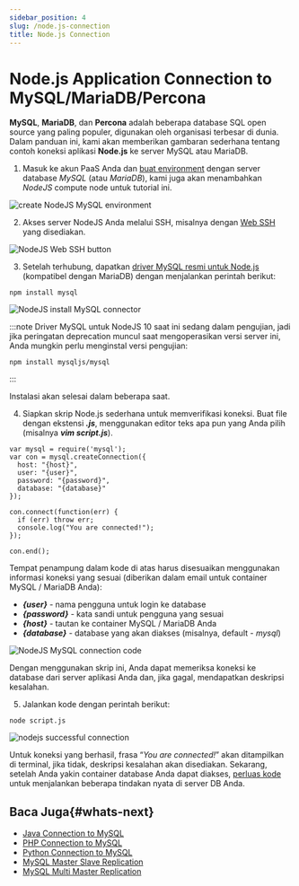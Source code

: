 ```yaml
---
sidebar_position: 4
slug: /node.js-connection
title: Node.js Connection
---
```

# Node.js Application Connection to MySQL/MariaDB/Percona

**MySQL**, **MariaDB**, dan **Percona** adalah beberapa database SQL open source yang paling populer, digunakan oleh organisasi terbesar di dunia. Dalam panduan ini, kami akan memberikan gambaran sederhana tentang contoh koneksi aplikasi **Node.js** ke server MySQL atau MariaDB.

1. Masuk ke akun PaaS Anda dan [buat environment](<https://docs.dewacloud.com/docs/setting-up-environment/>) dengan server database _MySQL_ (atau _MariaDB_), kami juga akan menambahkan _NodeJS_ compute node untuk tutorial ini.

![create NodeJS MySQL environment](#)

2. Akses server NodeJS Anda melalui SSH, misalnya dengan [Web SSH](<https://docs.dewacloud.com/docs/web-ssh-client/>) yang disediakan.

![NodeJS Web SSH button](#)

3. Setelah terhubung, dapatkan [driver MySQL resmi untuk Node.js](<https://www.npmjs.com/package/mysql>) (kompatibel dengan MariaDB) dengan menjalankan perintah berikut:

```
npm install mysql
```

![NodeJS install MySQL connector](#)

:::note
Driver MySQL untuk NodeJS 10 saat ini sedang dalam pengujian, jadi jika peringatan deprecation muncul saat mengoperasikan versi server ini, Anda mungkin perlu menginstal versi pengujian:
```
npm install mysqljs/mysql
```
:::

Instalasi akan selesai dalam beberapa saat.

4. Siapkan skrip Node.js sederhana untuk memverifikasi koneksi. Buat file dengan ekstensi _**.js**_, menggunakan editor teks apa pun yang Anda pilih (misalnya _**vim script.js**_).

```
var mysql = require('mysql'); 
var con = mysql.createConnection({
  host: "{host}",
  user: "{user}",
  password: "{password}",
  database: "{database}"
}); 

con.connect(function(err) {
  if (err) throw err;
  console.log("You are connected!");
}); 

con.end();
```

Tempat penampung dalam kode di atas harus disesuaikan menggunakan informasi koneksi yang sesuai (diberikan dalam email untuk container MySQL / MariaDB Anda):

  * _**\{user\}**_ \- nama pengguna untuk login ke database
  * _**\{password\}**_ \- kata sandi untuk pengguna yang sesuai
  * _**\{host\}**_ \- tautan ke container MySQL / MariaDB Anda
  * _**\{database\}**_ \- database yang akan diakses (misalnya, default - _mysql_)

![NodeJS MySQL connection code](#)

Dengan menggunakan skrip ini, Anda dapat memeriksa koneksi ke database dari server aplikasi Anda dan, jika gagal, mendapatkan deskripsi kesalahan.

5. Jalankan kode dengan perintah berikut:

```
node script.js
```

![nodejs successful connection](#)

Untuk koneksi yang berhasil, frasa “_You are connected!_” akan ditampilkan di terminal, jika tidak, deskripsi kesalahan akan disediakan. Sekarang, setelah Anda yakin container database Anda dapat diakses, [perluas kode](<https://www.npmjs.com/package/mysql>) untuk menjalankan beberapa tindakan nyata di server DB Anda.

## Baca Juga{#whats-next}

  * [Java Connection to MySQL](<https://docs.dewacloud.com/docs/connection-to-mysql/>)
  * [PHP Connection to MySQL](<https://docs.dewacloud.com/docs/connection-to-mysql-php/>)
  * [Python Connection to MySQL](<https://docs.dewacloud.com/docs/connection-to-mysql-python/>)
  * [MySQL Master Slave Replication](<https://docs.dewacloud.com/docs/database-master-slave-replication/>)
  * [MySQL Multi Master Replication](<https://docs.dewacloud.com/docs/multi-master-mysql-replication/>)